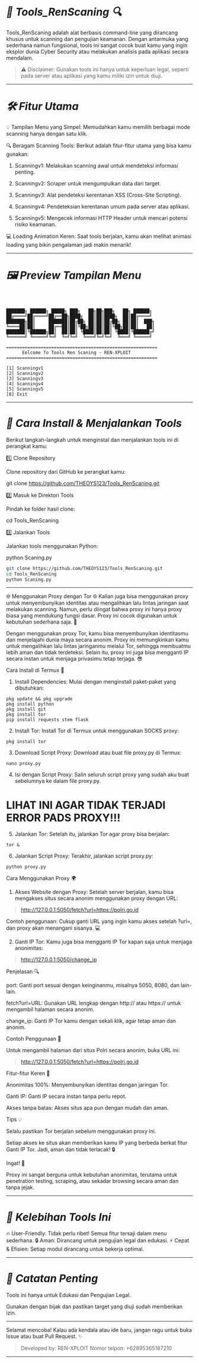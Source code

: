 # *🚀 Tools_RenScaning 🔍*

Tools_RenScaning adalah alat berbasis command-line yang dirancang khusus untuk scanning dan pengujian keamanan. Dengan antarmuka yang sederhana namun fungsional, tools ini sangat cocok buat kamu yang ingin eksplor dunia Cyber Security atau melakukan analisis pada aplikasi secara mendalam.

> ⚠️ Disclaimer: Gunakan tools ini hanya untuk keperluan legal, seperti pada server atau aplikasi yang kamu miliki izin untuk diuji.




---

# *🛠️ Fitur Utama*

💡 Tampilan Menu yang Simpel:
Memudahkan kamu memilih berbagai mode scanning hanya dengan satu klik.

🔍 Beragam Scanning Tools:
Berikut adalah fitur-fitur utama yang bisa kamu gunakan:

1. Scanningv1: Melakukan scanning awal untuk mendeteksi informasi penting.


2. Scanningv2: Scraper untuk mengumpulkan data dari target.


3. Scanningv3: Alat pendeteksi kerentanan XSS (Cross-Site Scripting).


4. Scanningv4: Pendeteksian kerentanan umum pada server atau aplikasi.


5. Scanningv5: Mengecek informasi HTTP Header untuk mencari potensi risiko keamanan.



💻 Loading Animation Keren:
Saat tools berjalan, kamu akan melihat animasi loading yang bikin pengalaman jadi makin menarik!


---

# *🖼️ Preview Tampilan Menu*

```



███████╗ ██████╗ █████╗ ███╗   ██╗██╗███╗   ██╗ ██████╗ 
██╔════╝██╔════╝██╔══██╗████╗  ██║██║████╗  ██║██╔════╝ 
███████╗██║     ███████║██╔██╗ ██║██║██╔██╗ ██║██║  ███╗
╚════██║██║     ██╔══██║██║╚██╗██║██║██║╚██╗██║██║   ██║
███████║╚██████╗██║  ██║██║ ╚████║██║██║ ╚████║╚██████╔╝
╚══════╝ ╚═════╝╚═╝  ╚═╝╚═╝  ╚═══╝╚═╝╚═╝  ╚═══╝ ╚═════╝ 
                                                        
=========================================================  
      Eelcome To Tools Ren Scaning - REN-XPLOIT
=========================================================  

[1] Scanningv1  
[2] Scanningv2  
[3] Scanningv3  
[4] Scanningv4  
[5] Scanningv5  
[0] Exit

```

---

# *🔧 Cara Install & Menjalankan Tools*

Berikut langkah-langkah untuk menginstal dan menjalankan tools ini di perangkat kamu:

1️⃣ Clone Repository

Clone repository dari GitHub ke perangkat kamu:

git clone https://github.com/THEOYS123/Tools_RenScaning.git

2️⃣ Masuk ke Direktori Tools

Pindah ke folder hasil clone:

cd Tools_RenScaning

3️⃣ Jalankan Tools

Jalankan tools menggunakan Python:

python Scaning.py

```bash
git clone https://github.com/THEOYS123/Tools_RenScaning.git
cd Tools_RenScaning
python Scaning.py
```

---

🌐 Menggunakan Proxy dengan Tor 🌐
Kalian juga bisa menggunakan proxy untuk menyembunyikan identitas atau mengalihkan lalu lintas jaringan saat melakukan scanning. Namun, perlu diingat bahwa proxy ini hanya proxy biasa yang mendukung fungsi dasar. Proxy ini cocok digunakan untuk kebutuhan sederhana saja. 🚀

Dengan menggunakan proxy Tor, kamu bisa menyembunyikan identitasmu dan menjelajahi dunia maya secara anonim. Proxy ini memungkinkan kamu untuk mengalihkan lalu lintas jaringanmu melalui Tor, sehingga membuatmu lebih aman dan tidak terdeteksi. Selain itu, proxy ini juga bisa mengganti IP secara instan untuk menjaga privasimu tetap terjaga. 😎

Cara Install di Termux 🔧

1. Install Dependencies: Mulai dengan menginstall paket-paket yang dibutuhkan:
```
pkg update && pkg upgrade
pkg install python
pkg install git
pkg install tor
pip install requests stem flask
```

2. Install Tor: Install Tor di Termux untuk menggunakan SOCKS proxy:
```
pkg install tor
```

3. Download Script Proxy: Download atau buat file proxy.py di Termux:
```
nano proxy.py
```

4. Isi dengan Script Proxy: Salin seluruh script proxy yang sudah aku buat sebelumnya ke dalam file proxy.py.

# LIHAT INI AGAR TIDAK TERJADI ERROR PADS PROXY!!! 

5. Jalankan Tor: Setelah itu, jalankan Tor agar proxy bisa berjalan:
```
tor &
```

6. Jalankan Script Proxy: Terakhir, jalankan script proxy.py:
```
python proxy.py
```


Cara Menggunakan Proxy 🌍

1. Akses Website dengan Proxy: Setelah server berjalan, kamu bisa mengakses situs secara anonim menggunakan proxy dengan URL:

> http://127.0.0.1:5050/fetch?url=https://polri.go.id

Contoh penggunaan: Cukup ganti URL yang ingin kamu akses setelah ?url=, dan proxy akan menangani sisanya. 💻


2. Ganti IP Tor: Kamu juga bisa mengganti IP Tor kapan saja untuk menjaga anonimitas:

> http://127.0.0.1:5050/change_ip



Penjelasan 🔍

port: Ganti port sesuai dengan keinginanmu, misalnya 5050, 8080, dan lain-lain.

fetch?url=URL: Gunakan URL lengkap dengan http:// atau https:// untuk mengambil halaman secara anonim.

change_ip: Ganti IP Tor kamu dengan sekali klik, agar tetap aman dan anonim.


Contoh Penggunaan 📡

Untuk mengambil halaman dari situs Polri secara anonim, buka URL ini:

> http://127.0.0.1:5050/fetch?url=https://polri.go.id

Fitur-fitur Keren 🎉

Anonimitas 100%: Menyembunyikan identitas dengan jaringan Tor.

Ganti IP: Ganti IP secara instan tanpa perlu repot.

Akses tanpa batas: Akses situs apa pun dengan mudah dan aman.


Tips 💡

Selalu pastikan Tor berjalan sebelum menggunakan proxy ini.

Setiap akses ke situs akan memberikan kamu IP yang berbeda berkat fitur Ganti IP Tor. Jadi, aman dan tidak terlacak! 🔒


Ingat! 📝

Proxy ini sangat berguna untuk kebutuhan anonimitas, terutama untuk penetration testing, scraping, atau sekadar browsing secara aman dan tanpa jejak.


---



# *🎯 Kelebihan Tools Ini*

🔥 User-Friendly: Tidak perlu ribet! Semua fitur tersaji dalam menu sederhana.
🔒 Aman: Dirancang untuk pengujian legal dan edukasi.
⚡ Cepat & Efisien: Setiap modul dirancang untuk bekerja optimal.


---

# *📌 Catatan Penting*

Tools ini hanya untuk Edukasi dan Pengujian Legal.

Gunakan dengan bijak dan pastikan target yang diuji sudah memberikan izin.



---

Selamat mencoba! Kalau ada kendala atau ide baru, jangan ragu untuk buka Issue atau buat Pull Request. ✨

> Developed by: REN-XPLOIT
> Nomor telpon: +62895365187210



---

